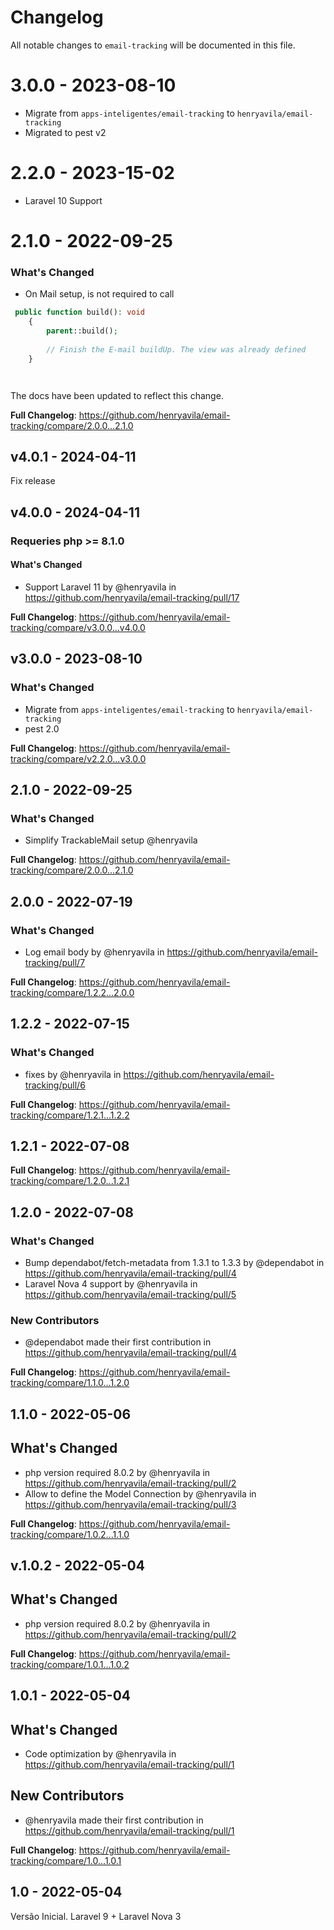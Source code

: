 # Changelog

All notable changes to `email-tracking` will be documented in this file.

# 3.0.0 - 2023-08-10

- Migrate from `apps-inteligentes/email-tracking` to `henryavila/email-tracking`
- Migrated to pest v2

# 2.2.0 - 2023-15-02

- Laravel 10 Support

# 2.1.0 - 2022-09-25

### What's Changed

- On Mail setup, is not required to call

```php
 public function build(): void
    {
        parent::build();
        
        // Finish the E-mail buildUp. The view was already defined
    }




```
The docs have been updated to reflect this change.

**Full Changelog**: https://github.com/henryavila/email-tracking/compare/2.0.0...2.1.0

## v4.0.1 - 2024-04-11

Fix release

## v4.0.0 - 2024-04-11

### Requeries php >= 8.1.0

#### What's Changed

* Support Laravel 11 by @henryavila in https://github.com/henryavila/email-tracking/pull/17

**Full Changelog**: https://github.com/henryavila/email-tracking/compare/v3.0.0...v4.0.0

## v3.0.0 - 2023-08-10

### What's Changed

- Migrate from `apps-inteligentes/email-tracking` to `henryavila/email-tracking`
- pest 2.0

**Full Changelog**: https://github.com/henryavila/email-tracking/compare/v2.2.0...v3.0.0

## 2.1.0 - 2022-09-25

### What's Changed

- Simplify TrackableMail setup @henryavila

**Full Changelog**: https://github.com/henryavila/email-tracking/compare/2.0.0...2.1.0

## 2.0.0 - 2022-07-19

### What's Changed

- Log email body by @henryavila in https://github.com/henryavila/email-tracking/pull/7

**Full Changelog**: https://github.com/henryavila/email-tracking/compare/1.2.2...2.0.0

## 1.2.2 - 2022-07-15

### What's Changed

- fixes by @henryavila in https://github.com/henryavila/email-tracking/pull/6

**Full Changelog**: https://github.com/henryavila/email-tracking/compare/1.2.1...1.2.2

## 1.2.1 - 2022-07-08

**Full Changelog**: https://github.com/henryavila/email-tracking/compare/1.2.0...1.2.1

## 1.2.0 - 2022-07-08

### What's Changed

- Bump dependabot/fetch-metadata from 1.3.1 to 1.3.3 by @dependabot in https://github.com/henryavila/email-tracking/pull/4
- Laravel Nova 4 support by @henryavila in https://github.com/henryavila/email-tracking/pull/5

### New Contributors

- @dependabot made their first contribution in https://github.com/henryavila/email-tracking/pull/4

**Full Changelog**: https://github.com/henryavila/email-tracking/compare/1.1.0...1.2.0

## 1.1.0 - 2022-05-06

## What's Changed

- php version required 8.0.2 by @henryavila in https://github.com/henryavila/email-tracking/pull/2
- Allow to define the Model Connection by @henryavila in https://github.com/henryavila/email-tracking/pull/3

**Full Changelog**: https://github.com/henryavila/email-tracking/compare/1.0.2...1.1.0

## v.1.0.2 - 2022-05-04

## What's Changed

- php version required 8.0.2 by @henryavila in https://github.com/henryavila/email-tracking/pull/2

**Full Changelog**: https://github.com/henryavila/email-tracking/compare/1.0.1...1.0.2

## 1.0.1 - 2022-05-04

## What's Changed

- Code optimization by @henryavila in https://github.com/henryavila/email-tracking/pull/1

## New Contributors

- @henryavila made their first contribution in https://github.com/henryavila/email-tracking/pull/1

**Full Changelog**: https://github.com/henryavila/email-tracking/compare/1.0...1.0.1

## 1.0 - 2022-05-04

Versão Inicial. Laravel 9 + Laravel Nova 3
